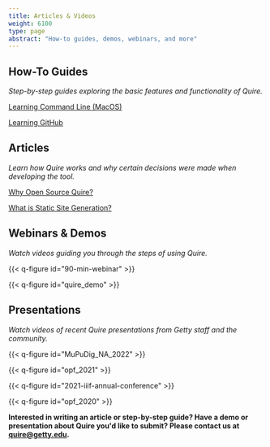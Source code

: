 ```yaml
---
title: Articles & Videos
weight: 6100
type: page
abstract: "How-to guides, demos, webinars, and more"
---
```


## How-To Guides

*Step-by-step guides exploring the basic features and functionality of Quire.*

[Learning Command Line (MacOS)](/learn/command-line/)

[Learning GitHub](/learn/github/)


## Articles

*Learn how Quire works and why certain decisions were made when developing the tool.*

[Why Open Source Quire?](/about/open-source/)

[What is Static Site Generation?](/about/how-it-works)


## Webinars & Demos

*Watch videos guiding you through the steps of using Quire.*

{{< q-figure id="90-min-webinar" >}}

{{< q-figure id="quire_demo" >}}


## Presentations

*Watch videos of recent Quire presentations from Getty staff and the community.*

{{< q-figure id="MuPuDig_NA_2022" >}}

{{< q-figure id="opf_2021" >}}

{{< q-figure id="2021-iiif-annual-conference" >}}

{{< q-figure id="opf_2020" >}}

**Interested in writing an article or step-by-step guide? Have a demo or presentation about Quire you'd like to submit? Please contact us at quire@getty.edu.**
